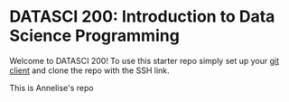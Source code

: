 # DATASCI 200: Introduction to Data Science Programming

Welcome to DATASCI 200! To use this starter repo simply set up your [git client](https://docs.github.com/en/authentication/connecting-to-github-with-ssh) and clone the repo with the SSH link.


This is Annelise's repo
